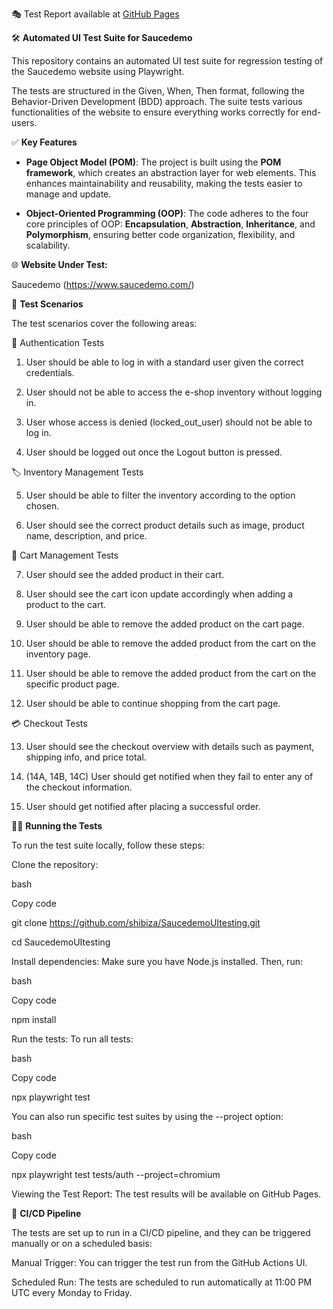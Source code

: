 🎭 Test Report available at [GitHub Pages](https://shibiza.github.io/SaucedemoUItesting/)

🛠 **Automated UI Test Suite for Saucedemo**

This repository contains an automated UI test suite for regression testing of the Saucedemo website using Playwright.

The tests are structured in the Given, When, Then format, following the Behavior-Driven Development (BDD) approach. The suite tests various functionalities of the website to ensure everything works correctly for end-users.

✅ **Key Features**

- **Page Object Model (POM)**: The project is built using the **POM framework**, which creates an abstraction layer for web elements. This enhances maintainability and reusability, making the tests easier to manage and update.

- **Object-Oriented Programming (OOP)**: The code adheres to the four core principles of OOP: **Encapsulation**, **Abstraction**, **Inheritance**, and **Polymorphism**, ensuring better code organization, flexibility, and scalability.

🌐 **Website Under Test:**

Saucedemo (https://www.saucedemo.com/)

📝 **Test Scenarios**

The test scenarios cover the following areas:

🔑 Authentication Tests

1. User should be able to log in with a standard user given the correct credentials.

2. User should not be able to access the e-shop inventory without logging in.

3. User whose access is denied (locked_out_user) should not be able to log in.

4. User should be logged out once the Logout button is pressed.

🏷 Inventory Management Tests

5. User should be able to filter the inventory according to the option chosen.

6. User should see the correct product details such as image, product name, description, and price.

🛒 Cart Management Tests

7. User should see the added product in their cart.

8. User should see the cart icon update accordingly when adding a product to the cart.

9. User should be able to remove the added product on the cart page.

10. User should be able to remove the added product from the cart on the inventory page.

11. User should be able to remove the added product from the cart on the specific product page.

12. User should be able to continue shopping from the cart page.

💳 Checkout Tests

13. User should see the checkout overview with details such as payment, shipping info, and price total.

14. (14A, 14B, 14C) User should get notified when they fail to enter any of the checkout information.

15. User should get notified after placing a successful order.

🏃‍♂️ **Running the Tests**

To run the test suite locally, follow these steps:

Clone the repository:

bash

Copy code

git clone https://github.com/shibiza/SaucedemoUItesting.git

cd SaucedemoUItesting

Install dependencies: Make sure you have Node.js installed. Then, run:

bash

Copy code

npm install

Run the tests: To run all tests:

bash

Copy code

npx playwright test

You can also run specific test suites by using the --project option:

bash

Copy code

npx playwright test tests/auth --project=chromium

Viewing the Test Report: The test results will be available on GitHub Pages.

🔧 **CI/CD Pipeline**

The tests are set up to run in a CI/CD pipeline, and they can be triggered manually or on a scheduled basis:

Manual Trigger: You can trigger the test run from the GitHub Actions UI.

Scheduled Run: The tests are scheduled to run automatically at 11:00 PM UTC every Monday to Friday.
